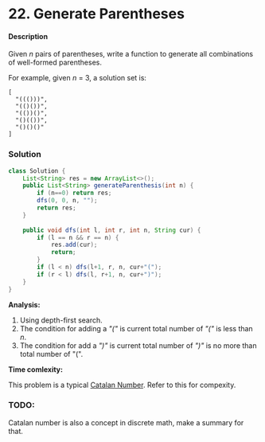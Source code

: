 # 22. Generate Parentheses

#### Description

Given *n* pairs of parentheses, write a function to generate all combinations of well-formed parentheses.

For example, given *n* = 3, a solution set is:

```
[
  "((()))",
  "(()())",
  "(())()",
  "()(())",
  "()()()"
]
```

### Solution

```java
class Solution {
    List<String> res = new ArrayList<>();
    public List<String> generateParenthesis(int n) {
        if (n==0) return res;
        dfs(0, 0, n, "");
        return res;
    }
    
    public void dfs(int l, int r, int n, String cur) {
        if (l == n && r == n) {
            res.add(cur);
            return;
        }
        if (l < n) dfs(l+1, r, n, cur+"(");
        if (r < l) dfs(l, r+1, n, cur+")");
    }
}
```

**Analysis:**

1. Using depth-first search.
2. The condition for adding a *"("* is current total number of *"("* is less than *n*.
3. The condition for add a *")"* is current total number of *")"* is no more than total number of "(".

**Time comlexity:**

This problem is a typical [Catalan Number](https://en.wikipedia.org/wiki/Catalan_number). Refer to this for compexity.

### TODO:

Catalan number is also a concept in discrete math, make a summary for that.